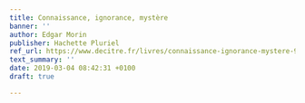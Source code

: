 ```yaml
---
title: Connaissance, ignorance, mystère
banner: ''
author: Edgar Morin
publisher: Hachette Pluriel
ref_url: https://www.decitre.fr/livres/connaissance-ignorance-mystere-9782818505755.html
text_summary: ''
date: 2019-03-04 08:42:31 +0100
draft: true

---
```

